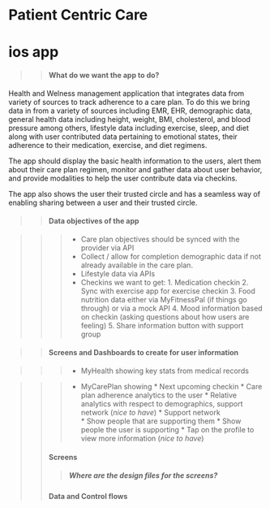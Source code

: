 Patient Centric Care
====================




ios app
=======

>> #### What do we want the app to do? 
   Health and Welness management application that integrates data from variety of sources to track adherence 
   to a care plan. To do this we bring data in from a variety of sources including EMR, EHR, demographic data, 
   general health data including height, weight, BMI, cholesterol, and blood pressure among others, 
   lifestyle data including exercise, sleep, and diet along with user contributed data pertaining to emotional 
   states, their adherence to their medication, exercise, and diet regimens. 

   The app should display the basic health information to the users, alert them about their care plan regimen, 
   monitor and gather data about user behavior, and provide modalities to help the user contribute data via checkins.
   
   The app also shows the user their trusted circle and has a seamless way of enabling sharing between a user and 
   their trusted circle. 
  
>> #### Data objectives of the app

>>> * Care plan objectives should be synced with the provider via API
>>> * Collect / allow for completion demographic data if not already available in the care plan. 
>>> * Lifestyle data via APIs
>>> * Checkins we want to get: 
         1. Medication checkin
         2. Sync with exercise app for exercise checkin
         3. Food nutrition data either via MyFitnessPal (if things go through) or via a mock API
         4. Mood information based on checkin (asking questions about how users are feeling)
         5. Share information button with support group
         
>> #### Screens and Dashboards to create for user information 

>>>    * MyHealth showing key stats from medical records 

>>>    * MyCarePlan  showing 
       * Next upcoming checkin
       * Care plan adherence analytics to the user 
       * Relative analytics with respect to demographics, support network (_nice to have_)
    * Support network  
       * Show people that are supporting them 
       * Show people the user is supporting 
         * Tap on the profile to view more information (_nice to have_)
>> #### Screens
   >>> ##### Where are the design files for the screens?
>> #### Data and Control flows


